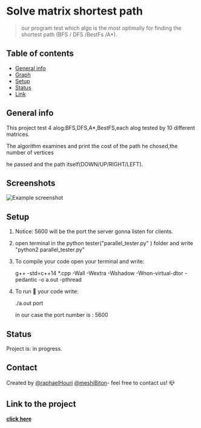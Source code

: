 # Solve matrix shortest path 
> our program test which algo is the most optimally for finding the shortest path (BFS / DFS /BestFs /A*).

## Table of contents
* [General info](#general-info)
* [Graph](#screenshots)
* [Setup](#setup)
* [Status](#status)
* [Link](#link-to-the-project)

## General info
This project test 4 alog:BFS,DFS,A*,BestFS,each alog tested by 10 different matrices. 

The algorithm examines and print the cost of the path he chosed,the number of vertices 

he passed and the path itself(DOWN/UP/RIGHT/LEFT).

## Screenshots
![Example screenshot](./img/fly2.jpeg)

## Setup 

1. Notice: 5600 will be the port the server gonna listen for clients.

2. open terminal in the python tester("parallel_tester.py" ) folder and write "python2 parallel_tester.py"
   
4. To compile your code open your terminal and write:

   g++ -std=c++14 *.cpp -Wall -Wextra -Wshadow -Wnon-virtual-dtor -pedantic -o a.out -pthread

5. To run  :running:  your code write: 

   ./a.out port
   
   in our case the port number is : 5600

## Status
Project is:  in progress.

## Contact
Created by [@raphaelHouri](https://github.com/raphaelHouri) [@meshiBiton](https://github.com/meshibiton)- feel free to contact us! :mailbox_closed:

## Link to the project
[**click here**](https://github.com/meshibiton/finalProjectPart2)
